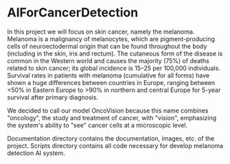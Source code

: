 # AIForCancerDetection
 In this project  we will focus on skin cancer, namely the melanoma. Melanoma is a malignancy of melanocytes, which are pigment-producing cells of neuroectodermal origin that can be found throughout the body (including in the skin, iris and rectum). The cutaneous form of the disease is common in the Western world and causes the majority (75\%) of deaths related to skin cancer; its global incidence is 15–25 per 100,000 individuals. Survival rates in patients with melanoma (cumulative for all forms) have shown a huge differences between countries in Europe, ranging between <50\% in Eastern Europe to >90\% in northern and central Europe for 5-year survival after primary diagnosis.
 
 We decided to call our model OncoVision because this name combines "oncology", the study and treatment of cancer, with "vision", emphasizing the system's ability to "see" cancer cells at a microscopic level.

Documentation directory contains the documentation, images, etc. of the project.
Scripts directory contains all code necessary for develop melanoma detection AI system.
